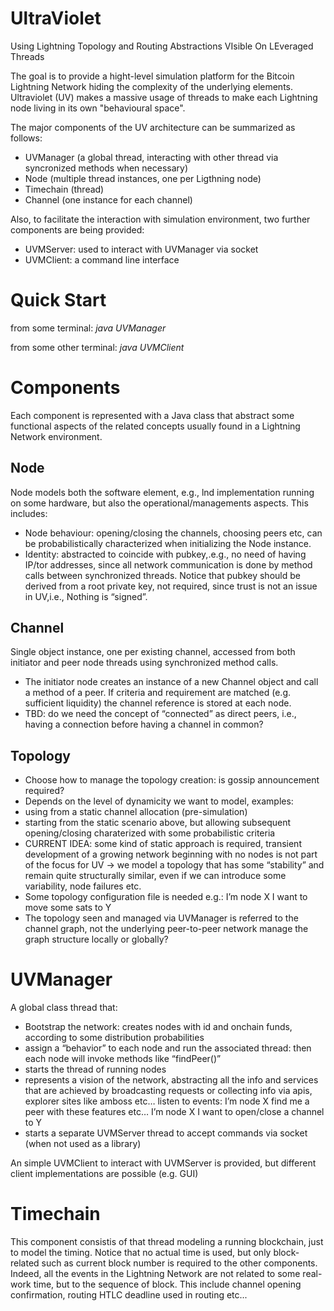 # UltraViolet
Using Lightning Topology and Routing Abstractions VIsible On LEveraged Threads

The goal is to provide a hight-level simulation platform for the Bitcoin Lightning Network hiding the complexity of the underlying elements.
Ultraviolet (UV) makes a massive usage of threads to make each Lightning node living in its own "behavioural space".

The major components of the UV architecture can be summarized as follows:

- UVManager (a global thread, interacting with other thread via syncronized methods when necessary)
- Node (multiple thread instances, one per Ligthning node)
- Timechain (thread)
- Channel (one instance for each channel)

Also, to facilitate the interaction with simulation environment, two further components are being provided:
- UVMServer: used to interact with UVManager via socket
- UVMClient: a command line interface

# Quick Start

from some terminal:
*java UVManager*

from some other terminal:
*java UVMClient*



# Components

Each component is represented with a Java class that abstract some functional aspects of the related concepts usually found in a Lightning Network environment. 


## Node
Node models both the software element, e.g., lnd implementation running on some hardware, but also the operational/managements aspects.
This includes:

- Node behaviour: opening/closing the channels, choosing peers etc, can be probabilistically characterized when initializing the Node instance. 
- Identity: abstracted to coincide with pubkey,.e.g., no need of having IP/tor addresses, since all network
  communication is done by method calls between synchronized threads. Notice that pubkey should be derived from a root
  private key, not required, since trust is not an issue in UV,i.e., Nothing is “signed”.
## Channel
Single object instance, one per existing channel, accessed from both initiator and peer node threads using synchronized method calls.
- The initiator node creates an instance of a new Channel object and call a method of a peer. If criteria and requirement are matched (e.g. sufficient liquidity) the channel reference is stored at each node.
- TBD: do we need the concept of “connected” as direct peers, i.e., having a connection before having a channel in common?


## Topology
- Choose how to manage the topology creation: is gossip announcement required?
- Depends on the level of dynamicity we want to model, examples:
- using from a static channel allocation (pre-simulation)
- starting from the static scenario above, but allowing subsequent opening/closing charaterized with some probabilistic criteria
- CURRENT IDEA: some kind of static approach is required, transient development of a growing network beginning with no nodes is not part of the focus for UV -> we model a topology that has some “stability” and remain quite structurally similar, even if we can introduce some variability, node failures etc.
- Some topology configuration file is needed 
 e.g.: I’m node X I want to move some sats to Y
- The topology seen and managed via UVManager is referred to the channel graph, not the underlying peer-to-peer network
manage the graph structure locally or globally?

# UVManager 
A global class thread that:
- Bootstrap the network: creates nodes with id and onchain funds, according to some distribution probabilities
- assign a “behavior” to each node and run the associated thread: then each node will invoke methods like “findPeer()”
- starts the thread of running nodes
- represents a vision of the network, abstracting all the info and services that are achieved by broadcasting requests or collecting info via apis, explorer sites like amboss etc…
  listen to events:
  I’m node X find me a peer with these features etc…
  I’m node X I want to open/close a channel to Y
- starts a separate UVMServer thread to accept commands via socket (when not used as a library)

An simple UVMClient to interact with UVMServer is provided, but different client implementations are possible (e.g. GUI)

# Timechain
This component consistis of that thread modeling a running blockchain, just to model the timing. 
Notice that no actual time is used, but only block-related such as current block number is required to the other components.
Indeed, all the events in the Lightning Network are not related to some real-work time, but to the sequence of block.
This include channel opening confirmation, routing HTLC deadline used in routing etc...

